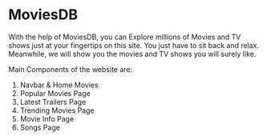 # MoviesDB

With the help of MoviesDB, you can Explore millions of Movies
and TV shows just at your fingertips on this site. You just have
to sit back and relax. Meanwhile, we will show you the movies
and TV shows you will surely like.

Main Components of the website are:
1. Navbar & Home Movies
2. Popular Movies Page
3. Latest Trailers Page
4. Trending Movies Page
5. Movie Info Page
6. Songs Page
